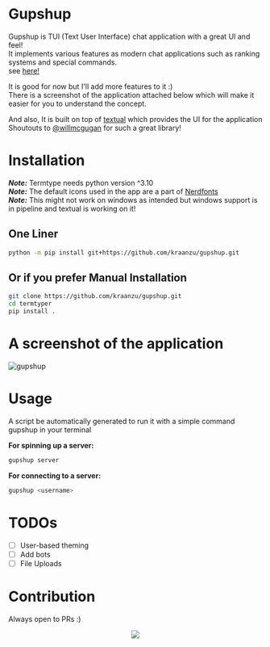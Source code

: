 # Gupshup

Gupshup is TUI (Text User Interface) chat application with a great UI and feel! </br>
It implements various features as modern chat applications
such as ranking systems and special commands. </br>
see [here!](https://github.com/kraanzu/gupshup/blob/main/COMMANDS.md) </br>

It is good for now but I'll add more features to it :) </br>
There is a screenshot of the application attached below which will make it easier for you to understand the concept.

And also, It is built on top of [textual](https://github.com/Textualize/textual) which provides the UI for the application</br>
Shoutouts to [@willmcgugan](https://github.com/willmcgugan) for such a great library!

# Installation

***Note:*** Termtype needs python version ^3.10</br>
***Note:*** The default icons used in the app are a part of [Nerdfonts](https://www.nerdfonts.com/) </br>
***Note:*** This might not work on windows as intended but windows support is in pipeline and textual is working on it!

## One Liner
```bash
python -m pip install git+https://github.com/kraanzu/gupshup.git
```

## Or if you prefer Manual Installation
``` bash
git clone https://github.com/kraanzu/gupshup.git
cd termtyper
pip install .
```

# A screenshot of the application
![gupshup](https://user-images.githubusercontent.com/97718086/154282080-35ac8bc4-5c2e-4b16-a39a-a808bdd0aba1.png)

# Usage
A script be automatically generated to run it with a simple command gupshup in your terminal

**For spinning up a server:**
```bash
gupshup server
```

**For connecting to a server:**
```bash
gupshup <username>
```

# TODOs
- [ ] User-based theming
- [ ] Add bots
- [ ] File Uploads

# Contribution
Always open to PRs :)

<p align="center"><a href="https://github.com/kraanzu/gupshup/blob/main/LICENSE"><img src="https://img.shields.io/static/v1.svg?style=flat-square&label=License&message=MIT&logoColor=eceff4&logo=github&colorA=4c566a&colorB=88c0d0"/></a></p>
